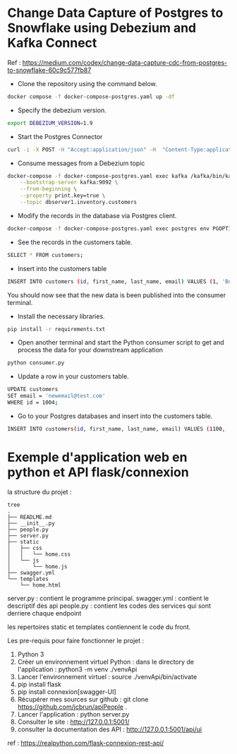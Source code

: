 # Change Data Capture of Postgres to Snowflake using Debezium and Kafka Connect

Ref : <https://medium.com/codex/change-data-capture-cdc-from-postgres-to-snowflake-60c9c577fb87>

* Clone the repository using the command below. 
```bash
docker compose -f docker-compose-postgres.yaml up -df
```

* Specify the debezium version.
```bash
export DEBEZIUM_VERSION=1.9
```

* Start the Postgres Connector
```bash
curl -i -X POST -H "Accept:application/json" -H  "Content-Type:application/json" http://localhost:8083/connectors/ -d @postgres-connection-credential.json
```

* Consume messages from a Debezium topic
```bash
docker-compose -f docker-compose-postgres.yaml exec kafka /kafka/bin/kafka-console-consumer.sh \
    --bootstrap-server kafka:9092 \
    --from-beginning \
    --property print.key=true \
    --topic dbserver1.inventory.customers
```


* Modify the records in the database via Postgres client. 
```bash
docker-compose -f docker-compose-postgres.yaml exec postgres env PGOPTIONS="--search_path=inventory" bash -c 'psql -U $POSTGRES_USER postgres'
```

* See the records in the customers table.
```bash
SELECT * FROM customers;
```

* Insert into the customers table
```bash
INSERT INTO customers (id, first_name, last_name, email) VALUES (1, 'Bob', 'Frank', 'XXXXXXXXXXXXXXXX@gmail.com');
```
You should now see that the new data is been published into the consumer terminal. 

* Install the necessary libraries. 
```bash
pip install -r requirements.txt
```


* Open another terminal and start the Python consumer script to get and process the data for your downstream application
```bash
python consumer.py
```

* Update a row in your customers table.
```bash
UPDATE customers
SET email = 'newemail@test.com'
WHERE id = 1004;
```

* Go to your Postgres databases and insert into the customers table. 
```bash
INSERT INTO customers(id, first_name, last_name, email) VALUES (1100, 'Tiana', 'West', 'Tiana.West@test.com');
```

# Exemple d'application web en python et API flask/connexion

la structure du projet :

    tree
    .
    ├── READLME.md
    ├── __init__.py
    ├── people.py
    ├── server.py
    ├── static
    │   ├── css
    │   │   └── home.css
    │   └── js
    │       └── home.js
    ├── swagger.yml
    └── templates
        └── home.html


server.py : contient le programme principal.
swagger.yml : contient le descriptif des api
people.py : contient les codes des services qui sont derriere chaque endpoint

les repertoires static et templates contiennent le code du front.

Les pre-requis pour faire fonctionner le projet :
1. Python 3
2. Créer un environnement virtuel Python : dans le directory de l'application : python3 -m venv ./venvApi
3. Lancer l'environnement virtuel : source ./venvApi/bin/activate
4. pip install flask
5. pip install connexion[swagger-UI]
6. Récupérer mes sources sur github : git clone https://github.com/jcbrun/apiPeople .
7. Lancer l'application : python server.py
8. Consulter le site : http://127.0.0.1:5001/
9. consulter la documentation des API : http://127.0.0.1:5001/api/ui


ref : https://realpython.com/flask-connexion-rest-api/
